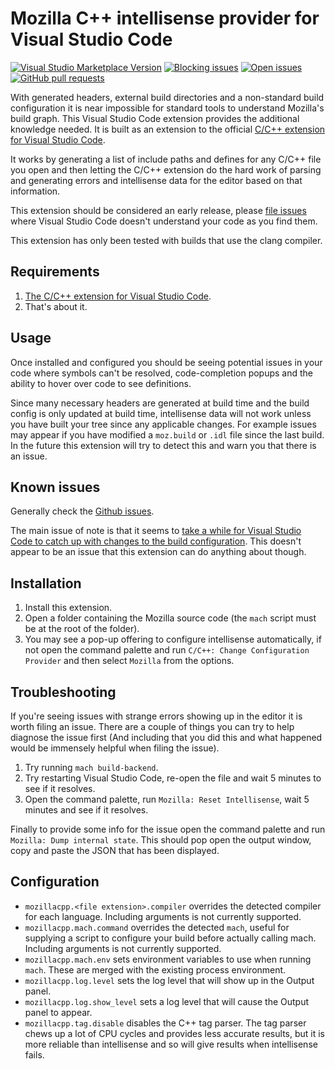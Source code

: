 # Mozilla C++ intellisense provider for Visual Studio Code

[![Visual Studio Marketplace Version](https://img.shields.io/visual-studio-marketplace/v/fractalbrew.mozillacpp.svg?style=popout)](https://marketplace.visualstudio.com/items?itemName=fractalbrew.mozillacpp)
[![Blocking issues](https://img.shields.io/github/issues-raw/fractalbrew/vscode-mozillacpp/blocking.svg?style=popout)](https://github.com/FractalBrew/vscode-mozillacpp/issues?q=is%3Aopen+is%3Aissue+label%3Ablocking)
[![Open issues](https://img.shields.io/github/issues-raw/fractalbrew/vscode-mozillacpp.svg?style=popout)](https://github.com/FractalBrew/vscode-mozillacpp/issues)
[![GitHub pull requests](https://img.shields.io/github/issues-pr-raw/fractalbrew/vscode-mozillacpp.svg?style=popout)](https://github.com/FractalBrew/vscode-mozillacpp/pulls)

With generated headers, external build directories and a non-standard build
configuration it is near impossible for standard tools to understand Mozilla's
build graph. This Visual Studio Code extension provides the additional knowledge
needed. It is built as an extension to the official [C/C++ extension for Visual Studio Code](https://marketplace.visualstudio.com/items?itemName=ms-vscode.cpptools).

It works by generating a list of include paths and defines for any C/C++ file
you open and then letting the C/C++ extension do the hard work of parsing and
generating errors and intellisense data for the editor based on that
information.

This extension should be considered an early release, please [file issues](https://github.com/FractalBrew/vscode-mozillacpp/issues/new)
where Visual Studio Code doesn't understand your code as you find them.

This extension has only been tested with builds that use the clang compiler.

## Requirements

1. [The C/C++ extension for Visual Studio Code](https://marketplace.visualstudio.com/items?itemName=ms-vscode.cpptools).
2. That's about it.

## Usage

Once installed and configured you should be seeing potential issues in your code
where symbols can't be resolved, code-completion popups and the ability to
hover over code to see definitions.

Since many necessary headers are generated at build time and the build config
is only updated at build time, intellisense data will not work unless you have
built your tree since any applicable changes. For example issues may appear if
you have modified a `moz.build` or `.idl` file since the last build. In the
future this extension will try to detect this and warn you that there is an
issue.

## Known issues

Generally check the [Github issues](https://github.com/FractalBrew/vscode-mozillacpp/issues).

The main issue of note is that it seems to [take a while for Visual Studio Code
to catch up with changes to the build configuration](https://github.com/FractalBrew/vscode-mozillacpp/issues/8).
This doesn't appear to be an issue that this extension can do anything about
though.

## Installation

1. Install this extension.
2. Open a folder containing the Mozilla source code (the `mach` script must be
   at the root of the folder).
3. You may see a pop-up offering to configure intellisense automatically, if not
   open the command palette and run `C/C++: Change Configuration Provider` and
   then select `Mozilla` from the options.

## Troubleshooting

If you're seeing issues with strange errors showing up in the editor it is worth
filing an issue. There are a couple of things you can try to help diagnose the
issue first (And including that you did this and what happened would be
immensely helpful when filing the issue).

1. Try running `mach build-backend`.
2. Try restarting Visual Studio Code, re-open the file and wait 5 minutes to
   see if it resolves.
3. Open the command palette, run `Mozilla: Reset Intellisense`, wait 5 minutes
   and see if it resolves.

Finally to provide some info for the issue open the command palette and run
`Mozilla: Dump internal state`. This should pop open the output window, copy and
paste the JSON that has been displayed.

## Configuration

* `mozillacpp.<file extension>.compiler` overrides the detected compiler for each
  language. Including arguments is not currently supported.
* `mozillacpp.mach.command` overrides the detected `mach`, useful for supplying
  a script to configure your build before actually calling mach. Including
  arguments is not currently supported.
* `mozillacpp.mach.env` sets environment variables to use when running `mach`.
  These are merged with the existing process environment.
* `mozillacpp.log.level` sets the log level that will show up in the Output
  panel.
* `mozillacpp.log.show_level` sets a log level that will cause the Output panel
  to appear.
* `mozillacpp.tag.disable` disables the C++ tag parser. The tag parser chews up
  a lot of CPU cycles and provides less accurate results, but it is more
  reliable than intellisense and so will give results when intellisense fails.
